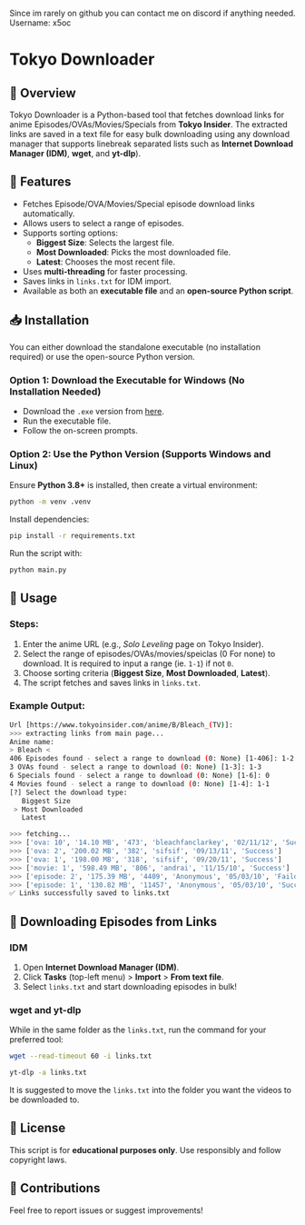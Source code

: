 Since im rarely on github you can contact me on discord if anything needed. Username: x5oc

# Tokyo Downloader
## 📌 Overview

Tokyo Downloader is a Python-based tool that fetches download links for anime Episodes/OVAs/Movies/Specials from **Tokyo Insider**. The extracted links are saved in a text file for easy bulk downloading using any download manager that supports linebreak separated lists such as **Internet Download Manager (IDM)**, **wget**, and **yt-dlp**).

## 🚀 Features

- Fetches Episode/OVA/Movies/Special episode download links automatically.
- Allows users to select a range of episodes.
- Supports sorting options:
  - **Biggest Size**: Selects the largest file.
  - **Most Downloaded**: Picks the most downloaded file.
  - **Latest**: Chooses the most recent file.
- Uses **multi-threading** for faster processing.
- Saves links in `links.txt` for IDM import.
- Available as both an **executable file** and an **open-source Python script**.

## 📥 Installation

You can either download the standalone executable (no installation required) or use the open-source Python version.

### Option 1: Download the Executable for Windows (No Installation Needed)

- Download the `.exe` version from [here](https://github.com/MaJoRX0/Tokyo-Downloader/releases).
- Run the executable file.
- Follow the on-screen prompts.

### Option 2: Use the Python Version (Supports Windows and Linux)

Ensure **Python 3.8+** is installed, then create a virtual environment:

```sh
python -m venv .venv
```

Install dependencies:

```sh
pip install -r requirements.txt
```

Run the script with:

```sh
python main.py
```

## 🔧 Usage

### Steps:

1. Enter the anime URL (e.g., *Solo Leveling* page on Tokyo Insider).
2. Select the range of episodes/OVAs/movies/speiclas (0 For none) to download. It is required to input a range (ie. `1-1`) if not `0`.
3. Choose sorting criteria (**Biggest Size**, **Most Downloaded**, **Latest**).
4. The script fetches and saves links in `links.txt`.

### Example Output:

```sh
Url [https://www.tokyoinsider.com/anime/B/Bleach_(TV)]:
>>> extracting links from main page...
Anime name:
> Bleach <
406 Episodes found - select a range to download (0: None) [1-406]: 1-2
3 OVAs found - select a range to download (0: None) [1-3]: 1-3
6 Specials found - select a range to download (0: None) [1-6]: 0
4 Movies found - select a range to download (0: None) [1-4]: 1-1
[?] Select the download type:
   Biggest Size
 > Most Downloaded
   Latest

>>> fetching...
>>> ['ova: 10', '14.10 MB', '473', 'bleachfanclarkey', '02/11/12', 'Success']
>>> ['ova: 2', '200.02 MB', '382', 'sifsif', '09/13/11', 'Success']
>>> ['ova: 1', '198.00 MB', '318', 'sifsif', '09/20/11', 'Success']
>>> ['movie: 1', '598.49 MB', '806', 'andrai', '11/15/10', 'Success']
>>> ['episode: 2', '175.39 MB', '4409', 'Anonymous', '05/03/10', 'Faild no valid link']
>>> ['episode: 1', '130.82 MB', '11457', 'Anonymous', '05/03/10', 'Success']
✅ Links successfully saved to links.txt
```

## 📂 Downloading Episodes from Links

### IDM

1. Open **Internet Download Manager (IDM)**.
2. Click **Tasks** (top-left menu) > **Import** > **From text file**.
3. Select `links.txt` and start downloading episodes in bulk!

### wget and yt-dlp

While in the same folder as the `links.txt`, run the command for your preferred tool:

```sh
wget --read-timeout 60 -i links.txt
```

```sh
yt-dlp -a links.txt
```

It is suggested to move the `links.txt` into the folder you want the videos to be downloaded to.

## 📜 License

This script is for **educational purposes only**. Use responsibly and follow copyright laws.

## 🤝 Contributions

Feel free to report issues or suggest improvements!

